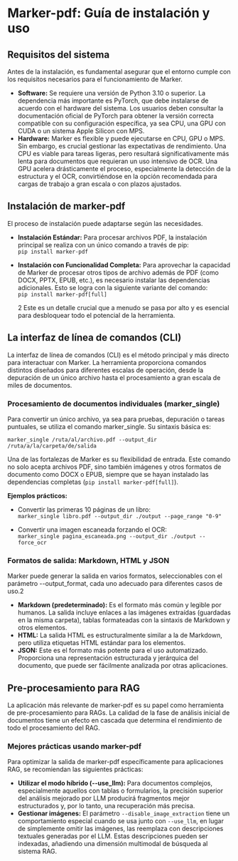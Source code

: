 

# **Marker-pdf: Guía de instalación y uso**

## **Requisitos del sistema**

Antes de la instalación, es fundamental asegurar que el entorno cumple con los requisitos necesarios para el funcionamiento de Marker.

* **Software:** Se requiere una versión de Python 3.10 o superior. La dependencia más importante es PyTorch, que debe instalarse de acuerdo con el hardware del sistema. Los usuarios deben consultar la documentación oficial de PyTorch para obtener la versión correcta compatible con su configuración específica, ya sea CPU, una GPU con CUDA o un sistema Apple Silicon con MPS.  
* **Hardware:** Marker es flexible y puede ejecutarse en CPU, GPU o MPS. Sin embargo, es crucial gestionar las expectativas de rendimiento. Una CPU es viable para tareas ligeras, pero resultará significativamente más lenta para documentos que requieran un uso intensivo de OCR. Una GPU acelera drásticamente el proceso, especialmente la detección de la estructura y el OCR, convirtiéndose en la opción recomendada para cargas de trabajo a gran escala o con plazos ajustados.

## **Instalación de marker-pdf**

El proceso de instalación puede adaptarse según las necesidades.

* **Instalación Estándar:** Para procesar archivos PDF, la instalación principal se realiza con un único comando a través de pip:  
  `pip install marker-pdf`  
* **Instalación con Funcionalidad Completa:** Para aprovechar la capacidad de Marker de procesar otros tipos de archivo además de PDF (como DOCX, PPTX, EPUB, etc.), es necesario instalar las dependencias adicionales. Esto se logra con la siguiente variante del comando:  
  `pip install marker-pdf[full]`

  2 Este es un detalle crucial que a menudo se pasa por alto y es esencial para desbloquear todo el potencial de la herramienta.  

## **La interfaz de línea de comandos (CLI)**
La interfaz de línea de comandos (CLI) es el método principal y más directo para interactuar con Marker. La herramienta proporciona comandos distintos diseñados para diferentes escalas de operación, desde la depuración de un único archivo hasta el procesamiento a gran escala de miles de documentos.

### **Procesamiento de documentos individuales (marker\_single)**
Para convertir un único archivo, ya sea para pruebas, depuración o tareas puntuales, se utiliza el comando marker\_single. Su sintaxis básica es:

`marker_single /ruta/al/archivo.pdf --output_dir /ruta/a/la/carpeta/de/salida`

Una de las fortalezas de Marker es su flexibilidad de entrada. Este comando no solo acepta archivos PDF, sino también imágenes y otros formatos de documento como DOCX o EPUB, siempre que se hayan instalado las dependencias completas (`pip install marker-pdf[full]`).

**Ejemplos prácticos:**
* Convertir las primeras 10 páginas de un libro:  
  `marker_single libro.pdf --output_dir ./output --page_range "0-9"`

* Convertir una imagen escaneada forzando el OCR:  
  `marker_single pagina_escaneada.png --output_dir ./output --force_ocr`

### **Formatos de salida: Markdown, HTML y JSON**
Marker puede generar la salida en varios formatos, seleccionables con el parámetro \--output\_format, cada uno adecuado para diferentes casos de uso.2

* **Markdown (predeterminado):** Es el formato más común y legible por humanos. La salida incluye enlaces a las imágenes extraídas (guardadas en la misma carpeta), tablas formateadas con la sintaxis de Markdown y otros elementos. 
* **HTML:** La salida HTML es estructuralmente similar a la de Markdown, pero utiliza etiquetas HTML estándar para los elementos.  
* **JSON:** Este es el formato más potente para el uso automatizado. Proporciona una representación estructurada y jerárquica del documento, que puede ser fácilmente analizada por otras aplicaciones.

## **Pre-procesamiento para RAG**
La aplicación más relevante de marker-pdf es su papel como herramienta de pre-procesamiento para RAGs. La calidad de la fase de análisis inicial de documentos tiene un efecto en cascada que determina el rendimiento de todo el procesamiento del RAG.

### **Mejores prácticas usando marker-pdf**
Para optimizar la salida de marker-pdf específicamente para aplicaciones RAG, se recomiendan las siguientes prácticas:

* **Utilizar el modo híbrido (--use\_llm):** Para documentos complejos, especialmente aquellos con tablas o formularios, la precisión superior del análisis mejorado por LLM producirá fragmentos mejor estructurados y, por lo tanto, una recuperación más precisa.  
* **Gestionar imágenes:** El parámetro `--disable_image_extraction` tiene un comportamiento especial cuando se usa junto con `--use_llm`, en lugar de simplemente omitir las imágenes, las reemplaza con descripciones textuales generadas por el LLM. Estas descripciones pueden ser indexadas, añadiendo una dimensión multimodal de búsqueda al sistema RAG.  

